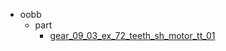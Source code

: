 * oobb
  * part
    * [gear_09_03_ex_72_teeth_sh_motor_tt_01](oobb/part/gear_09_03_ex_72_teeth_sh_motor_tt_01)
